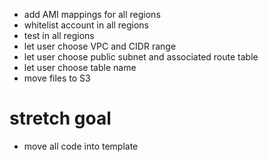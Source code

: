 - add AMI mappings for all regions
- whitelist account in all regions
- test in all regions
- let user choose VPC and CIDR range
- let user choose public subnet and associated route table
- let user choose table name
- move files to S3

stretch goal
====

- move all code into template

